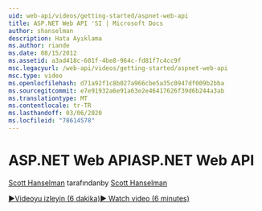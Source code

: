 ```yaml
---
uid: web-api/videos/getting-started/aspnet-web-api
title: ASP.NET Web API 'SI | Microsoft Docs
author: shanselman
description: Hata Ayıklama
ms.author: riande
ms.date: 08/15/2012
ms.assetid: a3ad418c-601f-4be8-964c-fd81f7c4cc9f
msc.legacyurl: /web-api/videos/getting-started/aspnet-web-api
msc.type: video
ms.openlocfilehash: d71a92f1c8b027a966cbe5a35c0947df009b2bba
ms.sourcegitcommit: e7e91932a6e91a63e2e46417626f39d6b244a3ab
ms.translationtype: MT
ms.contentlocale: tr-TR
ms.lasthandoff: 03/06/2020
ms.locfileid: "78614578"
---
```

# <a name="aspnet-web-api"></a><span data-ttu-id="94a78-103">ASP.NET Web API</span><span class="sxs-lookup"><span data-stu-id="94a78-103">ASP.NET Web API</span></span>

<span data-ttu-id="94a78-104">[Scott Hanselman](https://github.com/shanselman) tarafından</span><span class="sxs-lookup"><span data-stu-id="94a78-104">by [Scott Hanselman](https://github.com/shanselman)</span></span>

[<span data-ttu-id="94a78-105">&#9654;Videoyu izleyin (6 dakika)</span><span class="sxs-lookup"><span data-stu-id="94a78-105">&#9654; Watch video (6 minutes)</span></span>](https://channel9.msdn.com/Blogs/ASP-NET-Site-Videos/aspnet-web-api)
